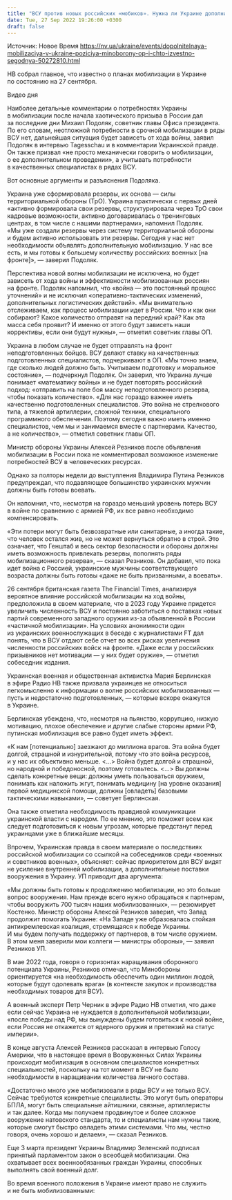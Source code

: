 ```yaml
---
title: "ВСУ против новых российских «мобиков». Нужна ли Украине дополнительная мобилизация в армию и планируют ли ее проводить — что известно"
date: Tue, 27 Sep 2022 19:26:00 +0300
draft: false
---
```

Источник: Новое Время https://nv.ua/ukraine/events/dopolnitelnaya-mobilizaciya-v-ukraine-poziciya-minoborony-op-i-chto-izvestno-segodnya-50272810.html


НВ собрал главное, что известно о планах мобилизации в Украине по состоянию на 27 сентября.

 Видео дня   

Наиболее детальные комментарии о потребностях Украины в мобилизации после начала хаотического призыва в России дал за последние дни Михаил Подоляк, советник главы Офиса президента. По его словам, неотложной потребности в срочной мобилизации в ряды ВСУ нет, дальнейшая ситуация будет зависеть от хода войны, заявил Подоляк в интервью Tagesschau и в комментарии Украинской правде. Он также призвал «не просто механически говорить о мобилизации, о ее дополнительном проведении», а учитывать потребности в качественных специалистах в рядах ВСУ.



Вот основные аргументы и разъяснения Подоляка.

Украина уже сформировала резервы, их основа — силы территориальной обороны (ТрО). Украина практически с первых дней «активно формировала свои резервы, структурировала через ТрО свои кадровые возможности, активно договаривалась о тренинговых центрах, в том числе с нашими партнерами», напомнил Подоляк. «Мы уже создали резервы через систему территориальной обороны и будем активно использовать эти резервы. Сегодня у нас нет необходимости объявлять дополнительную мобилизацию. У нас все есть, и мы готовы к большему количеству российских военных [на фронте]», — заверил Подоляк.

Перспектива новой волны мобилизации не исключена, но будет зависеть от хода войны и эффективности мобилизованных россиян на фронте. Подоляк напомнил, что «война — это постоянный процесс уточнений» и не исключил «оперативно-тактических изменений, дополнительных логистических действий». «Мы внимательно отслеживаем, как процесс мобилизации идет в России. Что и как они собирают? Какое количество отправят на передний край? Как эта масса себя проявит? И именно от этого будут зависеть наши коррективы, если они будут нужны», — отметил советник главы ОП.

Украина в любом случае не будет отправлять на фронт неподготовленных бойцов. ВСУ делают ставку на качественных подготовленных специалистов, подчеркивают в ОП. «Мы точно знаем, где сколько людей должно быть. Учитываем подготовку и моральное состояние», — подчеркнул Подоляк. Он заверил, что Украина лучше понимает «математику войны» и не будет повторять российский подход: «отправить на поле боя массу неподготовленного резерва, чтобы показать количество». «Для нас гораздо важнее иметь качественно подготовленных специалистов. Это война не стрелкового типа, а тяжелой артиллерии, сложной техники, специального программного обеспечения. Поэтому сегодня важно иметь именно специалистов, чем мы и занимаемся вместе с партнерами. Качество, а не количество», — отметил советник главы ОП.

Министр обороны Украины Алексей Резников после объявления мобилизации в России пока не комментировал возможное изменение потребностей ВСУ в человеческих ресурсах.

Однако за полторы недели до выступления Владимира Путина Резников предупреждал, что подавляющее большинство украинских мужчин должны быть готовы воевать.

Он напомнил, что, несмотря на гораздо меньший уровень потерь ВСУ в войне по сравнению с армией РФ, их все равно необходимо компенсировать.

«Эти потери могут быть безвозвратные или санитарные, а иногда такие, что человек остался жив, но не может вернуться обратно в строй. Это означает, что Генштаб и весь сектор безопасности и обороны должны иметь возможность привлекать резервы, пополнять ряды мобилизационного резерва», — сказал Резников. Он добавил, что пока идет война с Россией, украинские мужчины соответствующего возраста должны быть готовы «даже не быть призванными, а воевать».

26 сентября британская газета The Financial Times, анализируя вероятное влияние российской мобилизации на ход войны, предположила в своем материале, что в 2023 году Украине придется увеличить численность ВСУ и постоянно заботиться о поставках новых партий современного западного оружия из-за объявленной в России «частичной мобилизации». На условиях анонимности один из украинских военнослужащих в беседе с журналистами FT дал понять, что в ВСУ отдают себе отчет во всех рисках увеличения численности российских войск на фронте. «Даже если у российских призывников нет мотивации — у них будет оружие», — отметил собеседник издания.

Украинская военная и общественная активистка Мария Берлинская в эфире Радио НВ также призвала украинцев не относиться легкомысленно к информации о волне российских мобилизованных — пусть и недостаточно подготовленных, — которые вскоре окажутся в Украине.

Берлинская убеждена, что, несмотря на пьянство, коррупцию, низкую мотивацию, плохое обеспечение и другие слабые стороны армии РФ, путинская мобилизация все равно будет иметь эффект.

«К нам [потенциально] заезжают до миллиона врагов. Эта война будет долгой, страшной и изнурительной, потому что это война ресурсов, и у нас их объективно меньше. <...> Война будет долгой и страшной, но народной и победоносной, поэтому готовьтесь. <...> Вы должны сделать конкретные вещи: должны уметь пользоваться оружием, понимать как наложить жгут, понимать медицину [на уровне оказания] первой медицинской помощи, должны [овладеть] базовыми тактическими навыками», — советует Берлинская.

Она также отметила необходимость правдивой коммуникации украинской власти с народом. По ее мнению, это поможет всем как следует подготовиться к новым угрозам, которые предстанут перед украинцами уже в ближайшие месяцы.

Впрочем, Украинская правда в своем материале о последствиях российской мобилизации со ссылкой на собеседников среди  «военных и советников военных», объясняет: сейчас приоритетом для ВСУ видят не усиление внутренней мобилизации, а дополнительные поставки вооружения в Украину. УП приводит два аргумента:

«Мы должны быть готовы к продолжению мобилизации, но это больше вопрос вооружения. Нам прежде всего нужно обращаться к партнерам, чтобы вооружить 700 тысяч наших мобилизованных», — резюмирует Костенко. Министр обороны Алексей Резников заверил, что Запад продолжит помогать Украине: «На Западе уже образовалась стойкая антикремлевская коалиция, стремящаяся к победе Украины. И мы будем получать поддержку от партнеров, в том числе оружием. В этом меня заверили мои коллеги — министры обороны», — заявил Резников УП.

В мае 2022 года, говоря о горизонтах наращивания оборонного потенциала Украины, Резников отмечал, что Минобороны ориентируется «на необходимость обеспечить один миллион людей, которые будут одолевать врага» (в контексте закупок и производства необходимых товаров для ВСУ).

А военный эксперт Петр Черник в эфире Радио НВ отметил, что даже если сейчас Украина не нуждается в дополнительной мобилизации, «после победы над РФ, мы вынуждены будем готовиться к новой войне, если Россия не откажется от ядерного оружия и претензий на статус империи».

В конце августа Алексей Резников рассказал в интервью Голосу Америки, что в настоящее время в Вооруженных Силах Украины происходит мобилизация в основном специалистов конкретных специальностей, поскольку на тот момент в ВСУ не было необходимости в наращивании количества личного состава.

«Достаточно много уже мобилизовали в ряды ВСУ и не только ВСУ. Сейчас требуются конкретные специалисты. Это могут быть операторы БПЛА, могут быть специальные айтишники, связные, артиллеристы и так далее. Когда мы получаем продвинутое и более сложное вооружение натовского стандарта, то и специалисты нам нужны такие, которые смогут быстро овладеть этими системами. Что мы, честно говоря, очень хорошо и делаем», — сказал Резников.

Еще 3 марта президент Украины Владимир Зеленский подписал принятый парламентом закон о всеобщей мобилизации. Она охватывает всех военнообязанных граждан Украины, способных выполнять свой военный долг.

Во время военного положения в Украине имеют право не служить и не быть мобилизованными:
